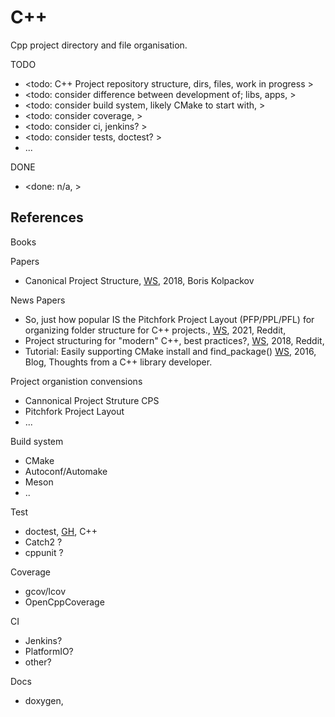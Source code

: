 # C++ 

Cpp project directory and file organisation.

TODO
* <todo: C++ Project repository structure, dirs, files, work in progress >
* <todo: consider difference between development of; libs, apps, >
* <todo: consider build system, likely CMake to start with, >
* <todo: consider coverage, >
* <todo: consider ci, jenkins? >
* <todo: consider tests, doctest? >
* ...

DONE
* <done: n/a, >

## References

Books

Papers
* Canonical Project Structure, [WS](https://www.open-std.org/jtc1/sc22/wg21/docs/papers/2018/p1204r0.html), 2018, Boris Kolpackov

News Papers
* So, just how popular IS the Pitchfork Project Layout (PFP/PPL/PFL) for organizing folder structure for C++ projects., [WS](https://www.reddit.com/r/cpp_questions/comments/o92twk/so_just_how_popular_is_the_pitchfork_project/?rdt=34563), 2021, Reddit, 
* Project structuring for "modern" C++, best practices?, [WS](https://www.reddit.com/r/cpp/comments/apftgj/project_structuring_for_modern_c_best_practices/), 2018, Reddit,
* Tutorial: Easily supporting CMake install and find_package() [WS](https://www.foonathan.net/2016/03/cmake-install/), 2016, Blog, Thoughts from a C++ library developer.

Project organistion convensions
* Cannonical Project Struture CPS
* Pitchfork Project Layout
* ...

Build system 
* CMake
* Autoconf/Automake
* Meson
* ..

Test
* doctest, [GH](https://github.com/doctest/doctest), C++
* Catch2 ?
* cppunit ?

Coverage
* gcov/lcov
* OpenCppCoverage

CI
* Jenkins?
* PlatformIO?
* other?

Docs
* doxygen, 
